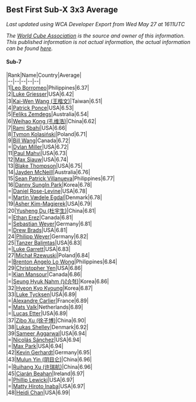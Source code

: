 ## Best First Sub-X 3x3 Average

*Last updated using WCA Developer Export from Wed May 27 at 1611UTC*

*The [World Cube Association](https://www.worldcubeassociation.org) is the source and owner of this information. This published information is not actual information, the actual information can be found [here](https://www.worldcubeassociation.org/results).*

#### Sub-7


|Rank|Name|Country|Average|  
|--|--|--|--|--|  
|1|[Leo Borromeo](https://www.worldcubeassociation.org/persons/2015BORR01)|Philippines|6.37|  
|2|[Luke Griesser](https://www.worldcubeassociation.org/persons/2015GRIE02)|USA|6.42|  
|3|[Kai-Wen Wang (王楷文)](https://www.worldcubeassociation.org/persons/2015WANG09)|Taiwan|6.51|  
|4|[Patrick Ponce](https://www.worldcubeassociation.org/persons/2012PONC02)|USA|6.53|  
|5|[Feliks Zemdegs](https://www.worldcubeassociation.org/persons/2009ZEMD01)|Australia|6.54|  
|6|[Weihao Kong (孔维浩)](https://www.worldcubeassociation.org/persons/2017KONG05)|China|6.62|  
|7|[Rami Sbahi](https://www.worldcubeassociation.org/persons/2011SBAH01)|USA|6.66|  
|8|[Tymon Kolasiński](https://www.worldcubeassociation.org/persons/2016KOLA02)|Poland|6.71|  
|9|[Bill Wang](https://www.worldcubeassociation.org/persons/2010WANG68)|Canada|6.72|  
|=|[Dylan Miller](https://www.worldcubeassociation.org/persons/2015MILL01)|USA|6.72|  
|11|[Paul Mahvi](https://www.worldcubeassociation.org/persons/2012MAHV01)|USA|6.73|  
|12|[Max Siauw](https://www.worldcubeassociation.org/persons/2017SIAU02)|USA|6.74|  
|13|[Blake Thompson](https://www.worldcubeassociation.org/persons/2010THOM03)|USA|6.75|  
|14|[Jayden McNeill](https://www.worldcubeassociation.org/persons/2012MCNE01)|Australia|6.76|  
|15|[Sean Patrick Villanueva](https://www.worldcubeassociation.org/persons/2017VILL41)|Philippines|6.77|  
|16|[Danny SungIn Park](https://www.worldcubeassociation.org/persons/2015PARK13)|Korea|6.78|  
|=|[Daniel Rose-Levine](https://www.worldcubeassociation.org/persons/2015ROSE01)|USA|6.78|  
|=|[Martin Vædele Egdal](https://www.worldcubeassociation.org/persons/2013EGDA02)|Denmark|6.78|  
|19|[Asher Kim-Magierek](https://www.worldcubeassociation.org/persons/2017KIMM01)|USA|6.79|  
|20|[Yusheng Du (杜宇生)](https://www.worldcubeassociation.org/persons/2015DUYU01)|China|6.81|  
|=|[Ethan Erez](https://www.worldcubeassociation.org/persons/2017EREZ01)|Canada|6.81|  
|=|[Sebastian Weyer](https://www.worldcubeassociation.org/persons/2010WEYE02)|Germany|6.81|  
|=|[Drew Brads](https://www.worldcubeassociation.org/persons/2010BRAD01)|USA|6.81|  
|24|[Philipp Weyer](https://www.worldcubeassociation.org/persons/2010WEYE01)|Germany|6.82|  
|25|[Tanzer Balimtas](https://www.worldcubeassociation.org/persons/2013BALI01)|USA|6.83|  
|=|[Luke Garrett](https://www.worldcubeassociation.org/persons/2017GARR05)|USA|6.83|  
|27|[Michał Rzewuski](https://www.worldcubeassociation.org/persons/2014RZEW01)|Poland|6.84|  
|=|[Brenton Angelo Lo Wong](https://www.worldcubeassociation.org/persons/2017WONG01)|Philippines|6.84|  
|29|[Christopher Yen](https://www.worldcubeassociation.org/persons/2016YENC01)|USA|6.86|  
|=|[Kian Mansour](https://www.worldcubeassociation.org/persons/2015MANS03)|Canada|6.86|  
|=|[Seung Hyuk Nahm (남승혁)](https://www.worldcubeassociation.org/persons/2013NAHM01)|Korea|6.86|  
|32|[Hyeon Kyo Kyoung](https://www.worldcubeassociation.org/persons/2013KYOU01)|Korea|6.87|  
|33|[Luke Tycksen](https://www.worldcubeassociation.org/persons/2012TYCK01)|USA|6.89|  
|=|[Alexandre Carlier](https://www.worldcubeassociation.org/persons/2012CARL03)|France|6.89|  
|=|[Mats Valk](https://www.worldcubeassociation.org/persons/2007VALK01)|Netherlands|6.89|  
|=|[Lucas Etter](https://www.worldcubeassociation.org/persons/2011ETTE01)|USA|6.89|  
|37|[Zibo Xu (徐子博)](https://www.worldcubeassociation.org/persons/2014XUZI01)|China|6.90|  
|38|[Lukas Shelley](https://www.worldcubeassociation.org/persons/2016SHEL03)|Denmark|6.92|  
|39|[Sameer Aggarwal](https://www.worldcubeassociation.org/persons/2017AGGA01)|USA|6.94|  
|=|[Nicolás Sánchez](https://www.worldcubeassociation.org/persons/2015SANC11)|USA|6.94|  
|=|[Max Park](https://www.worldcubeassociation.org/persons/2012PARK03)|USA|6.94|  
|42|[Kevin Gerhardt](https://www.worldcubeassociation.org/persons/2013GERH01)|Germany|6.95|  
|43|[Mulun Yin (阴目仑)](https://www.worldcubeassociation.org/persons/2009YINM01)|China|6.96|  
|=|[Ruihang Xu (许瑞航)](https://www.worldcubeassociation.org/persons/2017XURU04)|China|6.96|  
|45|[Ciarán Beahan](https://www.worldcubeassociation.org/persons/2012BEAH01)|Ireland|6.97|  
|=|[Phillip Lewicki](https://www.worldcubeassociation.org/persons/2012LEWI01)|USA|6.97|  
|=|[Matty Hiroto Inaba](https://www.worldcubeassociation.org/persons/2016INAB01)|USA|6.97|  
|48|[Heidi Chan](https://www.worldcubeassociation.org/persons/2018CHAN50)|USA|6.99|  
